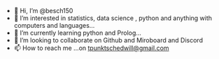 - 👋 Hi, I’m @besch150
- 👀 I’m interested in statistics, data science , python and anything with computers and languages...
- 🌱 I’m currently learning python and Prolog...
- 💞️ I’m looking to collaborate on Github and Miroboard and Discord
- 📫 How to reach me ...on tpunktschedwill@gmail.com

<!---
besch150/besch150 is a ✨ special ✨ repository because its `README.md` (this file) appears on your GitHub profile.
You can click the Preview link to take a look at your changes.
--->
